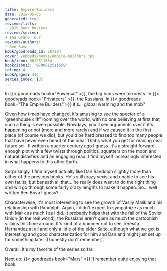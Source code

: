 ```yaml
---
title: Empire Builders
date: 2019-05-05
generated: true
reviews/lists:
- 2019 Book Reviews
reviews/series:
- The Grand Tour
reviews/authors:
- Ben Bova
book/goodreads_id: 267284
cover: /embeds/books/empire-builders.jpg
book/isbn: 0812511654
book/isbn13: '9780812511659'
rating: 4
book/pages: 416
series_index: [3]
---
```

In {{< goodreads book="Powersat" >}}, the big bads were terrorists. In {{< goodreads book="Privateers" >}}, the Russians. In {{< goodreads book="The Empire Builders" >}} it's... global warming and the mob?

Given how times have changed, it's amusing to see the specter of a 'greenhouse cliff' looming over the world, with no one believing at first that such a thing is even possible. Nowdays, you'll see arguments over if it's happening or not (more and more rarely) and if we caused it in the first place (of course we did), but you'd be hard pressed to find too many people that have never even heard of the idea. That's what you get for reading near future sci- fi written a quarter century ago I guess. It's a straight forward enough plot with a few twists through politics, squatters on the moon and natural disasters and an engaging read. I find myself increasingly interested in what happens to this other Earth.

<!--more-->

Surprisingly, I find myself actually like Dan Randolph slightly more than either of the previous books. He's still crazy sexist and unable to see his own faults, but beneath all that... he really does want to do the right thing and will go through some fairly crazy lengths to make it happen. So... well written Ben Bova I guess?

Characterwise, it's most interesting to see the growth of Vasily Malik and his relationship with Randolph. Again, I didn't expect to sympathize as much with Malik as much I as I did. It probably helps that with the fall of the Soviet Union (in the real world), the Russians aren't _quite_ as much the cartoonish villains this time around. It's kind of a bummer not to see Teresita Hernandez at all and only a little of the elder Saito, although what we get is interesting and good characterization for him and Dan and might just set up for something later (I honestly don't remember).

Overall, it's my favorite of the series so far.

Next up: {{< goodreads book="Mars" >}}! I remember quite enjoying that book.